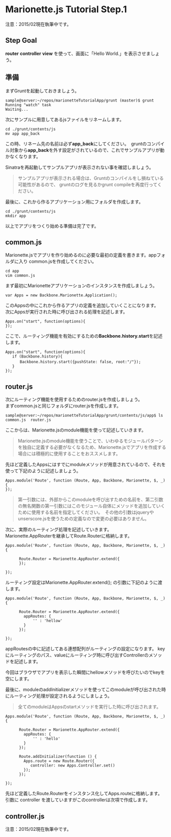 # Marionette.js Tutorial Step.1 #

注意：2015/02現在執筆中です。

## Step Goal ##

**router** **controller** **view** を使って、画面に「Hello World.」を表示させましょう。

## 準備 ##

まずGruntを起動しておきましょう。  

    sample@server:~/repos/marionetteTutorialApp/grunt (master)$ grunt
    Running "watch" task
    Waiting...

次にサンプルに用意してあるjsファイルをリネームします。

    cd ./grunt/contents/js
    mv app app_back

この時、リネーム先の名前は必ず**app\_back**にしてください。　gruntのコンパイル対象から**app\_back**を外す設定がされているので、これでサンプルアプリが動かなくなります。

Sinatraを再起動してサンプルアプリが表示されない事を確認しましょう。

> サンプルアプリが表示される場合は、Gruntのコンパイルをし損ねている可能性があるので、
> gruntのログを見るかgrunt compileを再度行ってください。

最後に、これから作るアプリケーション用にフォルダを作成します。

    cd ./grunt/contents/js
    mkdir app

以上でアプリをつくり始める準備は完了です。

## common.js ##

Marionette.jsでアプリを作り始めるのに必要な最初の定義を書きます。appフォルダに入り
common.jsを作成してください。

    cd app
    vim common.js

まず最初にMarionetteアプリケーションのインスタンスを作成しましょう。

    var Apps = new Backbone.Marionette.Application();

このAppsの中にこれから作るアプリの定義を追加していくことになります。  
次にAppsが実行された時に呼び出される処理を記述します。

    Apps.on("start", function(options){
    });

ここで、ルーティング機能を有効にするための**Backbone.history.start**を記述します。

    Apps.on("start", function(options){
       if (Backbone.history){
       　　Backbone.history.start({pushState: false, root:"/"});
       }
    });

## router.js ##

次にルーティング機能を使用するためのrouter.jsを作成しましょう。  
まずcommon.jsと同じフォルダにrouter.jsを作成します。

    sample@server:~/repos/marionetteTutorialApp/grunt/contents/js/app$ ls
    common.js  router.js

ここからは、Marionette.jsのmodule機能を使って記述していきます。

> Marionette.jsのmodule機能を使うことで、いわゆるモジュールパターンを独自に定義する必要がなくなるため、Marionette.jsでアプリを作成する場合には積極的に使用することをおススメします。

先ほど定義したAppsにはすでにmoduleメソッドが用意されているので、それを使って下記のように記述しましょう。

    Apps.module('Route', function (Route, App, Backbone, Marionette, $, _) {
    });


> 第一引数には、外部からこのmoduleを呼び出すための名前を、第二引数の無名関数の第一引数にはこのモジュール自体にメソッドを追加していくために使用する名前を指定してください。　その他の引数はjqueryやunserscore.jsを使うための定義なので変更の必要はありません。  

次に、実際のルーティング処理を記述していきます。  
Marionette.AppRouterを継承してRoute.Routerに格納します。

    Apps.module('Route', function (Route, App, Backbone, Marionette, $, _){  
   
          Route.Router = Marionette.AppRouter.extend({
          });

    });

ルーティング設定はMarionette.AppRouter.extend(); の引数に下記のように渡します。

    Apps.module('Route', function (Route, App, Backbone, Marionette, $, _){  
   
          Route.Router = Marionette.AppRouter.extend({
            appRoutes: {
                '' : 'hellow'
            }
          });

    });

appRoutesの中に記述してある連想配列がルーティングの設定になります。 keyにルーティングのパス、valueにルーティング時に呼び出すControllerのメソッドを記述します。 

今回はブラウザでアプリを表示した瞬間にhellowメソッドを呼びたいのでkeyを空にします。

最後に、moduleのaddInitializerメソッドを使ってこのmoduleが呼び出された時にルーティング処理が設定されるようにしましょう。

> 全てのmoduleはAppsのstartメソッドを実行した時に呼び出されます。

    Apps.module('Route', function (Route, App, Backbone, Marionette, $, _){  
   
          Route.Router = Marionette.AppRouter.extend({
            appRoutes: {
                '' : 'hello'
            }
          });

          Route.addInitializer(function () {
            Apps.route = new Route.Router({
               controller: new Apps.Controller.set()
            });
          });

    });



先ほど定義したRoute.Routerをインスタンス化してApps.routeに格納します。
引数に controller を渡していますがこのcontrollerは次項で作成します。

## controller.js ##
注意：2015/02現在執筆中です。